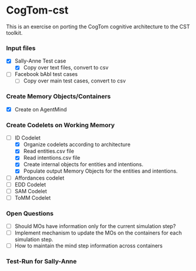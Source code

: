 # CogTom-cst
This is an exercise on porting the CogTom cognitive architecture to the CST toolkit.

### Input files
- [x] Sally-Anne Test case
  - [x] Copy over text files, convert to csv
- [ ] Facebook bAbI test cases
  - [ ] Copy over main test cases, convert to csv 

### Create Memory Objects/Containers
- [x] Create on AgentMind

### Create Codelets on Working Memory
- [ ] ID Codelet  
  - [x] Organize codelets according to architecture
  - [x] Read entities.csv file
  - [x] Read intentions.csv file
  - [x] Create internal objects for entities and intentions.
  - [x] Populate output Memory Objects for the entities and intentions.
- [ ] Affordances codelet
- [ ] EDD Codelet
- [ ] SAM Codelet
- [ ] ToMM Codelet

### Open Questions
- [ ] Should MOs have information only for the current simulation step?
- [ ] Implement mechanism to update the MOs on the containers for each simulation step.
- [ ] How to maintain the mind step information across containers

### Test-Run for Sally-Anne
